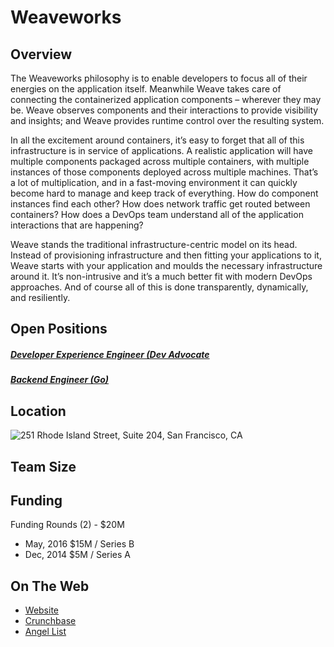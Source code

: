 # Weaveworks
## Overview
The Weaveworks philosophy is to enable developers to focus all of their energies on the application itself. Meanwhile Weave takes care of connecting the containerized application components – wherever they may be. Weave observes components and their interactions to provide visibility and insights; and Weave provides runtime control over the resulting system.

In all the excitement around containers, it’s easy to forget that all of this infrastructure is in service of applications. A realistic application will have multiple components packaged across multiple containers, with multiple instances of those components deployed across multiple machines. That’s a lot of multiplication, and in a fast-moving environment it can quickly become hard to manage and keep track of everything. How do component instances find each other? How does network traffic get routed between containers? How does a DevOps team understand all of the application interactions that are happening?

Weave stands the traditional infrastructure-centric model on its head. Instead of provisioning infrastructure and then fitting your applications to it, Weave starts with your application and moulds the necessary infrastructure around it. It’s non-intrusive and it’s a much better fit with modern DevOps approaches. And of course all of this is done transparently, dynamically, and resiliently.

## Open Positions
##### [Developer Experience Engineer (Dev Advocate](https://github.com/the31337/jobs/blob/master/weaveworks/developer-experience-engineer-dev-advocate.md)
##### [Backend Engineer (Go)](https://github.com/the31337/jobs/blob/master/weaveworks/backend-engineer-go.md)

## Location
![251 Rhode Island Street, Suite 204, San Francisco, CA](https://maps.googleapis.com/maps/api/staticmap?center=251+Rhode+Island+Street,+Suite+204,+San+Francisco,+CA&zoom=13&scale=false&size=600x300&maptype=roadmap&format=png&visual_refresh=true)  

## Team Size

## Funding
Funding Rounds (2) - $20M
+ May, 2016	$15M / Series B
+ Dec, 2014	$5M / Series A

## On The Web
+ [Website](http://www.weave.works/)
+ [Crunchbase](https://www.crunchbase.com/organization/weaveworks)
+ [Angel List](https://angel.co/weaveworks)
